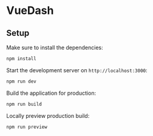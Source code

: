 # VueDash

## Setup

Make sure to install the dependencies:

```bash
npm install
```

Start the development server on `http://localhost:3000`:

```bash
npm run dev
```

Build the application for production:

```bash
npm run build
```

Locally preview production build:

```bash
npm run preview
```
